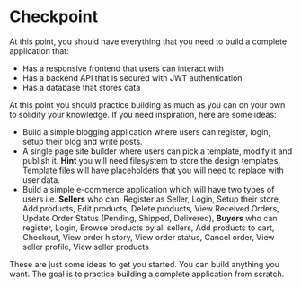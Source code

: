 # Checkpoint

At this point, you should have everything that you need to build a complete application that:

*   Has a responsive frontend that users can interact with
*   Has a backend API that is secured with JWT authentication
*   Has a database that stores data

At this point you should practice building as much as you can on your own to solidify your knowledge. If you need inspiration, here are some ideas:

*   Build a simple blogging application where users can register, login, setup their blog and write posts.
*   A single page site builder where users can pick a template, modify it and publish it. **Hint** you will need filesystem to store the design templates. Template files will have placeholders that you will need to replace with user data.
*   Build a simple e-commerce application which will have two types of users i.e. **Sellers** who can: Register as Seller, Login, Setup their store, Add products, Edit products, Delete products, View Received Orders, Update Order Status (Pending, Shipped, Delivered), **Buyers** who can register, Login, Browse products by all sellers, Add products to cart, Checkout, View order history, View order status, Cancel order, View seller profile, View seller products

These are just some ideas to get you started. You can build anything you want. The goal is to practice building a complete application from scratch.
